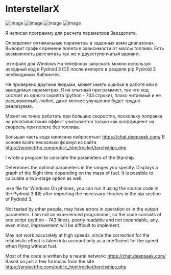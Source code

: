 # InterstellarX
![image](https://github.com/user-attachments/assets/9fc8d92b-3555-4c4f-ba9e-402f312b359f)
![image](https://github.com/user-attachments/assets/7f5110a6-a433-4de0-9520-3e93e57bff31)
![image](https://github.com/user-attachments/assets/79f40624-80a4-49ed-b682-6e190de1cd0a)
![image](https://github.com/user-attachments/assets/1fdef8b4-0921-427f-a340-d612f2179a16)


Я написал программу для расчета параметров Звездолета.

Определяет оптимальные параметры в заданных вами диапазонах.
Выводит график времени полета в зависимости от массы топлива.
Есть возможность рассчитать так же и двухступенчатый вариант.

.exe файл для Windows
На телефонах запускать можно используя исходный код в Pydroid 3 IDE после импорта в разделе pip Pydroid 3 необходимых библиотек.

Не проверено другими людьми, может иметь ошибки в работе или в выводимых параметрах. Я не опытный программист, так что код состоит из одного скрипта (python - 743 строки), плохо читаемый и не расширяемый, любое, даже мелкое улучшение будет трудно реализуемо.

Может не точно работать при больших скоростях, поскольку поправка на релятивистский эффект учитывается только как коэффициент на скорость при полете без топлива.

Большая часть кода написана нейросетью:
https://chat.deepseek.com/
В основе всего несколько формул из сайта 
https://projectrho.com/public_html/rocket/torchships.php



I wrote a program to calculate the parameters of the Starship.

Determines the optimal parameters in the ranges you specify.
Displays a graph of the flight time depending on the mass of fuel.
It is possible to calculate a two-stage option as well.

.exe file for Windows
On phones, you can run it using the source code in the Pydroid 3 IDE after importing the necessary libraries in the pip section of Pydroid 3.

Not tested by other people, may have errors in operation or in the output parameters. I am not an experienced programmer, so the code consists of one script (python - 743 lines), poorly readable and not expandable, any, even minor, improvement will be difficult to implement.

May not work accurately at high speeds, since the correction for the relativistic effect is taken into account only as a coefficient for the speed when flying without fuel.

Most of the code is written by a neural network:
https://chat.deepseek.com/
Based on just a few formulas from the site
https://projectrho.com/public_html/rocket/torchships.php
